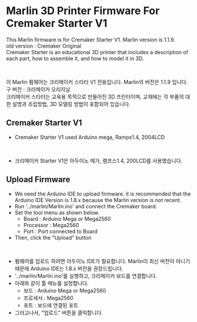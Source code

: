 # Marlin 3D Printer Firmware For Cremaker Starter V1

This Marlin firmware is for Cremaker Starter V1. Marlin version is 1.1.9.<br />
old version : Cremaker Original<br />
Cremaker Starter is an educational 3D printer that includes a description of each part, how to assemble it, and how to model it in 3D.

<br />

이 Marlin 펌웨어는 크리메이커 스타터 V1 전용입니다. Marlin의 버전은 1.1.9 입니다.<br />
구 버전 : 크리메이커 오리지날<br />
크리메이커 스타터는 교육용 목적으로 만들어진 3D 프린터이며, 교재에는 각 부품의 대한 설명과 조립방법, 3D 모델링 방법이 포함되어 있습니다.

## Cremaker Starter V1

- Cremaker Starter V1 used Arduino mega, Ramps1.4, 2004LCD

<br />

- 크리메이커 Starter V1은 아두이노 메가, 램프스1.4, 200LCD를 사용했습니다.



## Upload Firmware

- We need the Arduino IDE to upload firmware. it is recommended that the Arduino IDE Version is 1.8.x because the Marlin version is not recent.
- Run '../marlin/Marlin.ino' and connect the Cremaker board.
- Set the tool menu as shown below.
    - Board : Arduino Mega or Mega2560
    - Processor : Mega2560
    - Port : Port connected to Board
- Then, click the "Upload" button

<br />

- 펌웨어를 업로드 하려면 아두이노 IDE가 필요합니다. Marlin이 최신 버전이 아니기 때문에 Arduino IDE는 1.8.x 버전을 권장드립니다.
- '../marlin/Marlin.ino'를 실행하고, 크리메이커 보드를 연결합니다.
- 아래와 같이 툴 메뉴를 설정합니다.
    - 보드 : Arduino Mega or Mega2560
    - 프로세서 : Mega2560
    - 포트 : 보드에 연결된 포트
- 그러고나서, "업로드" 버튼을 클릭합니다.
